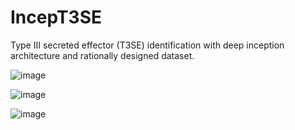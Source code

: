 # IncepT3SE

Type III secreted effector (T3SE) identification with deep inception architecture and rationally designed dataset.


![image](https://github.com/nongchao-er/IncepT3SE/blob/main/plt_fig/Figure1.tif)

![image](https://github.com/nongchao-er/IncepT3SE/blob/main/plt_fig/Figure2.tif)

![image](https://github.com/nongchao-er/IncepT3SE/blob/main/plt_fig/Figure3.tif)
